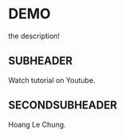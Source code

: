 # DEMO

the description!

## SUBHEADER

Watch tutorial on Youtube.

## SECONDSUBHEADER

Hoang Le Chung.

